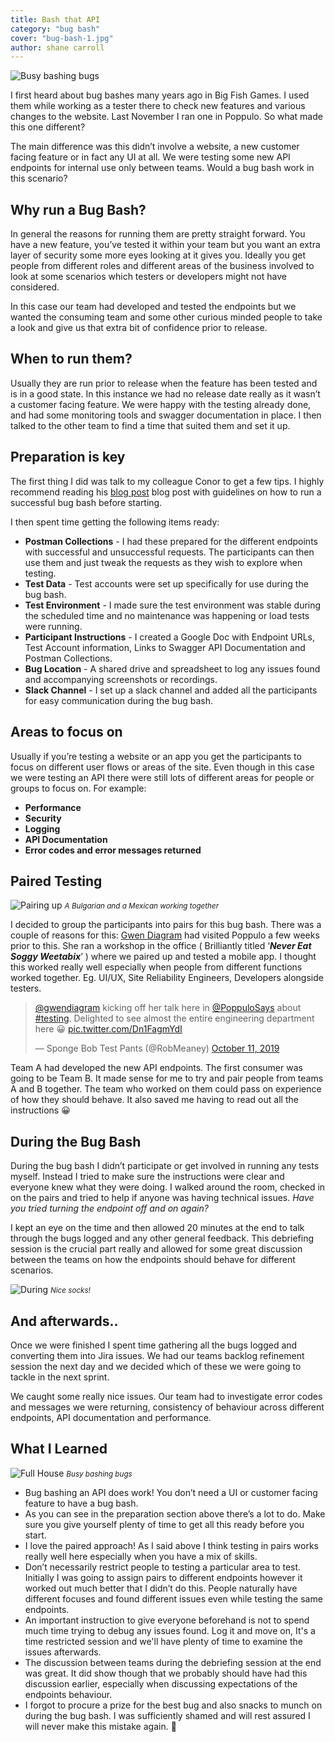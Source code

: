 ```yaml
---
title: Bash that API
category: "bug bash"
cover: "bug-bash-1.jpg"
author: shane carroll
---
```


![Busy bashing bugs](./bug-bash-1.jpg)

I first heard about bug bashes many years ago in Big Fish Games. I used them while working as a tester there to check new features and various changes to the website. Last November I ran one in Poppulo. So what made this one different?

The main difference was this didn’t involve a website, a new customer facing feature or in fact any UI at all. We were testing some new API endpoints for internal use only between teams. Would a bug bash work in this scenario?

## Why run a Bug Bash?
In general the reasons for running them are pretty straight forward. You have a new feature, you’ve tested it within your team but you want an extra layer of security some more eyes looking at it gives you. Ideally you get people from different roles and different areas of the business involved to look at some scenarios which testers or developers might not have considered.

In this case our team had developed and tested the endpoints but we wanted the consuming team and some other curious minded people to take a look and give us that extra bit of confidence prior to release.

## When to run them?
Usually they are run prior to release when the feature has been tested and is in a good state. In this instance we had no release date really as it wasn’t a customer facing feature. We were happy with the testing already done, and had some monitoring tools and swagger documentation in place. I then talked to the other team to find a time that suited them and set it up.

## Preparation is key
The first thing I did was talk to my colleague Conor to get a few tips. I highly recommend reading his <a href="https://conorfi.com/software-testing/guidelines-for-running-a-bug-bash/">blog post</a> blog post with guidelines on how to run a successful bug bash before starting.

I then spent time getting the following items ready:

* **Postman Collections** - I had these prepared for the different endpoints with successful and unsuccessful requests. The participants can then use them and just tweak the requests as they wish to explore when testing.
* **Test Data** - Test accounts were set up specifically for use during the bug bash.
* **Test Environment** - I made sure the test environment was stable during the scheduled time and no maintenance was happening or load tests were running.
* **Participant Instructions** - I created a Google Doc with Endpoint URLs, Test Account information, Links to Swagger API Documentation and Postman Collections.
* **Bug Location** - A shared drive and spreadsheet to log any issues found and accompanying screenshots or recordings.
* **Slack Channel** - I set up a slack channel and added all the participants for easy communication during the bug bash.

## Areas to focus on
Usually if you’re testing a website or an app you get the participants to focus on different user flows or areas of the site. Even though in this case we were testing an API there were still lots of different areas for people or groups to focus on. For example:

* **Performance**
* **Security**
* **Logging**
* **API Documentation**
* **Error codes and error messages returned**

## Paired Testing

![Pairing up](./bug-bash-4.jpg)
<small><i>A Bulgarian and a Mexican working together</i></small>

I decided to group the participants into pairs for this bug bash. There was a couple of reasons for this:
<a href="https://twitter.com/gwendiagram">Gwen Diagram</a> had visited Poppulo a few weeks prior to this. She ran a workshop in the office ( Brilliantly titled ‘_**Never Eat Soggy Weetabix**_’ ) where we paired up and tested a mobile app. I thought this worked really well especially when people from different functions worked together. Eg. UI/UX, Site Reliability Engineers, Developers alongside testers.

<blockquote class="twitter-tweet"><p lang="en" dir="ltr"><a href="https://twitter.com/gwendiagram?ref_src=twsrc%5Etfw">@gwendiagram</a> kicking off her talk here in <a href="https://twitter.com/PoppuloSays?ref_src=twsrc%5Etfw">@PoppuloSays</a> about <a href="https://twitter.com/hashtag/testing?src=hash&amp;ref_src=twsrc%5Etfw">#testing</a>. Delighted to see almost the entire engineering department here 😀 <a href="https://t.co/Dn1FagmYdI">pic.twitter.com/Dn1FagmYdI</a></p>&mdash; Sponge Bob Test Pants (@RobMeaney) <a href="https://twitter.com/RobMeaney/status/1182613190594748417?ref_src=twsrc%5Etfw">October 11, 2019</a></blockquote>

Team A had developed the new API endpoints. The first consumer was going to be Team B. It made sense for me to try and pair people from teams A and B together. The team who worked on them could pass on experience of how they should behave. It also saved me having to read out all the instructions 😀

## During the Bug Bash
During the bug bash I didn’t participate or get involved in running any tests myself. Instead I tried to make sure the instructions were clear and everyone knew what they were doing. I walked around the room, checked in on the pairs and tried to help if anyone was having technical issues. *Have you tried turning the endpoint off and on again?*

I kept an eye on the time and then allowed 20 minutes at the end to talk through the bugs logged and any other general feedback. This debriefing session is the crucial part really and allowed for some great discussion between the teams on how the endpoints should behave for different scenarios.

![During](./bug-bash-3.jpg)
<small><i>Nice socks!</i></small>

## And afterwards..
Once we were finished I spent time gathering all the bugs logged and converting them into Jira issues. We had our teams backlog refinement session the next day and we decided which of these we were going to tackle in the next sprint.

We caught some really nice issues. Our team had to investigate error codes and messages we were returning, consistency of behaviour across different endpoints, API documentation and performance.

## What I Learned

![Full House](./bug-bash-2.jpg)
<small><i>Busy bashing bugs</i></small>

* Bug bashing an API does work! You don’t need a UI or customer facing feature to have a bug bash.
* As you can see in the preparation section above there’s a lot to do. Make sure you give yourself plenty of time to get all this ready before you start.
* I love the paired approach! As I said above I think testing in pairs works really well here especially when you have a mix of skills.
* Don’t necessarily restrict people to testing a particular area to test. Initially I was going to assign pairs to different endpoints however it worked out much better that I didn’t do this. People naturally have different focuses and found different issues even while testing the same endpoints.
* An important instruction to give everyone beforehand is not to spend much time trying to debug any issues found. Log it and move on, It's a time restricted session and we'll have plenty of time to examine the issues afterwards.
* The discussion between teams during the debriefing session at the end was great. It did show though that we probably should have had this discussion earlier, especially when discussing expectations of the endpoints behaviour.
* I forgot to procure a prize for the best bug and also snacks to munch on during the bug bash. I was sufficiently shamed and will rest assured I will never make this mistake again. :eyes:


